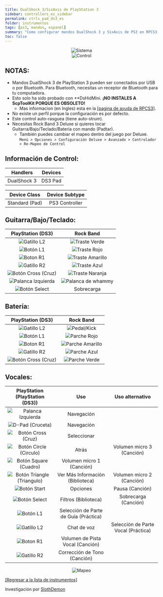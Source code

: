 ```yaml
---
title: DualShock 3/SixAxis de PlayStation 3
sidebar: controllers_es_sidebar
permalink: ctrls_pad_ds3_es
folder: instrumentos
tags: [ps3, mandos, espanol]
summary: "Como configurar mandos DualShock 3 y SixAxis de PS3 en RPCS3."
toc: false
---
```


<div align="center"> <img src="https://carlmylo.github.io/docu-rpcs3/images/instruments/plat/ps3.png" alt="Sistema" title="Sistema"></div>

<div align="center"> <img src="https://carlmylo.github.io/docu-rpcs3/images/instruments/cont/ps3ds3controller.png" alt="Control" title="Control"></div>

## NOTAS:

* Mandos DualShock 3 de PlayStation 3 pueden ser conectados por USB o por Bluetooth. Para Bluetooth, necesitas un receptor de Bluetooth para tu computadora.
* Esto solo ha sido probado con  **DsHidMini. **¡NO INSTALES A ScpToolKit PORQUE ES OBSOLETO!**
	* Mas informacion (en Ingles) esta en la [[pagina de ayuda de RPCS3]](https://wiki.rpcs3.net/index.php?title=Help:Controller_Configuration#Using_DualShock_3_controller).
* No existe un perfil porque la configuración es por defecto.
* Este control auto-rasguea (tiene auto-strum).
* Necesitas Rock Band 3 Deluxe si quieres tocar Guitarra/Bajo/Teclado/Batería con mando (Padtar).
	- También puedes cambiar el mapeo dentro del juego por Deluxe.  
	`Menú > Opciones > Configuración Deluxe > Avanzado > Controlador > Re-Mapeo de Control`

## Información de Control:

| Handlers | Devices |
|:------------------:|:---------------------:|
| DualShock 3 | DS3 Pad |

| Device Class | Device Subtype |
|:------------------:|:---------------------:|
| Standard (Pad) | PS3 Controller |

## Guitarra/Bajo/Teclado:

| **PlayStation (DS3)** | **Rock Band** |
|:---------------------:|:-------------:|
| ![Gatillo L2](https://carlmylo.github.io/docu-rpcs3/images/btns/ctrls/ps3/l2.png "Gatillo L2") | ![Traste Verde](https://carlmylo.github.io/docu-rpcs3/images/btns/gtrs/gf.png "Traste Verde") |
| ![Botón L1](https://carlmylo.github.io/docu-rpcs3/images/btns/ctrls/ps3/l1.png "Botón L1") | ![Traste Rojo](https://carlmylo.github.io/docu-rpcs3/images/btns/gtrs/rf.png "Traste Rojo") |
| ![Boton R1](https://carlmylo.github.io/docu-rpcs3/images/btns/ctrls/ps3/r1.png "Boton R1") | ![Traste Amarillo](https://carlmylo.github.io/docu-rpcs3/images/btns/gtrs/yf.png "Traste Amarillo") |
| ![Gatillo R2](https://carlmylo.github.io/docu-rpcs3/images/btns/ctrls/ps3/r2.png "Gatillo R2") | ![Traste Azul](https://carlmylo.github.io/docu-rpcs3/images/btns/gtrs/bf.png "Traste Azul") |
| ![Botón Cross (Cruz)](https://carlmylo.github.io/docu-rpcs3/images/btns/ctrls/ps3/x.png "Botón Cross (Cruz)") | ![Traste Naranja](https://carlmylo.github.io/docu-rpcs3/images/btns/gtrs/of.png "Traste Naranja") |
| ![Palanca Izquierda](https://carlmylo.github.io/docu-rpcs3/images/btns/ctrls/ps3/ls.png "Palanca Izquierda") | ![Palanca de whammy](https://carlmylo.github.io/docu-rpcs3/images/btns/gtrs/wb.png "Palanca de whammy") |
| ![Botón Select](https://carlmylo.github.io/docu-rpcs3/images/btns/ctrls/ps3/sel.png "Botón Select") | Sobrecarga |

## Batería:

| **PlayStation (DS3)** | **Rock Band** |
|:-------:|:-------------:|
| ![Gatillo L2](https://carlmylo.github.io/docu-rpcs3/images/btns/ctrls/ps3/l2.png "Gatillo L2") | ![Pedal/Kick](https://carlmylo.github.io/docu-rpcs3/images/btns/drms/rb/kp.png "Pedal/Kick") |
| ![Botón L1](https://carlmylo.github.io/docu-rpcs3/images/btns/ctrls/ps3/l1.png "Botón L1") | ![Parche Rojo](https://carlmylo.github.io/docu-rpcs3/images/btns/drms/rb/rp.png "Parche Rojo") |
| ![Boton R1](https://carlmylo.github.io/docu-rpcs3/images/btns/ctrls/ps3/r1.png "Boton R1") | ![Parche Amarillo](https://carlmylo.github.io/docu-rpcs3/images/btns/drms/rb/yp.png "Parche Amarillo") |
| ![Gatillo R2](https://carlmylo.github.io/docu-rpcs3/images/btns/ctrls/ps3/r2.png "Gatillo R2") | ![Parche Azul](https://carlmylo.github.io/docu-rpcs3/images/btns/drms/rb/bp.png "Parche Azul") |
| ![Botón Cross (Cruz)](https://carlmylo.github.io/docu-rpcs3/images/btns/ctrls/ps3/x.png "Botón Cross (Cruz)") | ![Parche Verde](https://carlmylo.github.io/docu-rpcs3/images/btns/drms/rb/gp.png "Parche Verde") |


## Vocales:

| **PlayStation (PlayStation (DS3))** | **Uso** | **Uso alternativo** |
|:---------------------:|:-------:|:-------------------:|
| ![Palanca Izquierda](https://carlmylo.github.io/docu-rpcs3/images/btns/ctrls/ps3/ls.png "Palanca Izquierda") | Navegación | |
| ![D-Pad (Cruceta)](https://carlmylo.github.io/docu-rpcs3/images/btns/ctrls/ps3/dp.png "D-Pad (Cruceta)") | Navegación | |
| ![Botón Cross (Cruz)](https://carlmylo.github.io/docu-rpcs3/images/btns/ctrls/ps3/x.png "Botón Cross (Cruz)") | Seleccionar | |
| ![Botón Circle (Circulo)](https://carlmylo.github.io/docu-rpcs3/images/btns/ctrls/ps3/o.png "Botón Circle (Circulo)") | Atrás | Volumen micro 3 (Canción) |
| ![Botón Square (Cuadro)](https://carlmylo.github.io/docu-rpcs3/images/btns/ctrls/ps3/s.png "Botón Square (Cuadro)") | Volumen micro 1 (Canción) | |
| ![Botón Triangle (Triangulo)](https://carlmylo.github.io/docu-rpcs3/images/btns/ctrls/ps3/t.png "Botón Triangle (Triangulo)") | Ver Más Información (Biblioteca) | Volumen micro 2 (Canción) |
| ![Botón Start](https://carlmylo.github.io/docu-rpcs3/images/btns/ctrls/ps3/sta.png "Botón Start") | Opciones | Pausa (Canción) |
| ![Botón Select](https://carlmylo.github.io/docu-rpcs3/images/btns/ctrls/ps3/sel.png "Botón Select") | Filtros (Biblioteca) | Sobrecarga (Canción) |
| ![Botón L1](https://carlmylo.github.io/docu-rpcs3/images/btns/ctrls/ps3/l1.png "Botón L1") | Selección de Parte de Guía (Práctica) | |
| ![Gatillo L2](https://carlmylo.github.io/docu-rpcs3/images/btns/ctrls/ps3/l2.png "Gatillo L2") | Chat de voz | Selección de Parte Vocal (Práctica) |
| ![Boton R1](https://carlmylo.github.io/docu-rpcs3/images/btns/ctrls/ps3/r1.png "Boton R1") | Volumen de Pista Vocal (Canción) | |
| ![Gatillo R2](https://carlmylo.github.io/docu-rpcs3/images/btns/ctrls/ps3/r2.png "Gatillo R2") | Corrección de Tono (Canción) | |

<div align="center"> <img src="https://carlmylo.github.io/docu-rpcs3/images/instruments/maps/padps3mapping.png" alt="Mapeo" title="Mapeo"></div>

[[Regresar a la lista de instrumentos]](https://carlmylo.github.io/docu-rpcs3/ctrls_es#lista-de-instrumentos)

Investigación por [SlothDemon](https://www.youtube.com/@SlothDemon1991)